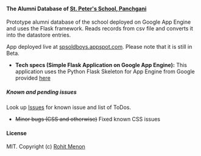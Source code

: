 #### The Alumni Database of [St. Peter's School, Panchgani](http://st.peterspanchgani.org/) ####

Prototype alumni database of the school deployed on Google App Engine and uses the Flask framework. Reads records from csv file and converts it into the datastore entries. 

App deployed live at [spsoldboys.appspot.com](http://spsoldboys.appspot.com/). Please note that it is still in Beta. 

* **Tech specs (Simple Flask Application on Google App Engine):** 
This application uses the Python Flask Skeleton for App Engine from Google provided [here](https://github.com/GoogleCloudPlatform/appengine-python-flask-skeleton)

##### Known and pending issues #####
Look up [Issues](https://github.com/rohitsm/spsoldboys/issues) for known issue and list of ToDos.

* ~~Minor bugs (CSS and otherwise)~~ Fixed known CSS issues

#### License ####

MIT. Copyright (c) [Rohit Menon](https://www.rohitsm.com)